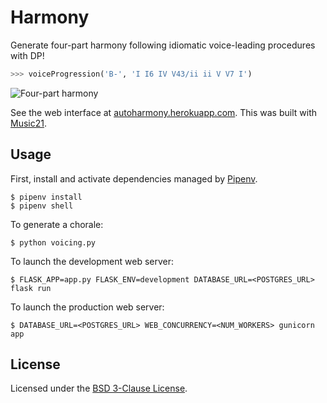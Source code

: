# Harmony

Generate four-part harmony following idiomatic voice-leading procedures with DP!

```python
>>> voiceProgression('B-', 'I I6 IV V43/ii ii V V7 I')
```

![Four-part harmony](https://i.imgur.com/9bl7V5t.png)

See the web interface at [autoharmony.herokuapp.com](https://autoharmony.herokuapp.com/). This was built with [Music21](https://github.com/cuthbertLab/music21).

## Usage

First, install and activate dependencies managed by [Pipenv](https://github.com/pypa/pipenv).

```shell
$ pipenv install
$ pipenv shell
```

To generate a chorale:

```shell
$ python voicing.py
```

To launch the development web server:

```shell
$ FLASK_APP=app.py FLASK_ENV=development DATABASE_URL=<POSTGRES_URL> flask run
```

To launch the production web server:

```shell
$ DATABASE_URL=<POSTGRES_URL> WEB_CONCURRENCY=<NUM_WORKERS> gunicorn app
```

## License

Licensed under the [BSD 3-Clause License](LICENSE.txt).
